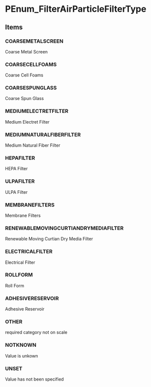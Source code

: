 # PEnum_FilterAirParticleFilterType
<!-- end of short definition -->

## Items

### COARSEMETALSCREEN
Coarse Metal Screen

### COARSECELLFOAMS
Coarse Cell Foams

### COARSESPUNGLASS
Coarse Spun Glass

### MEDIUMELECTRETFILTER
Medium Electret Filter

### MEDIUMNATURALFIBERFILTER
Medium Natural Fiber Filter

### HEPAFILTER
HEPA Filter

### ULPAFILTER
ULPA Filter

### MEMBRANEFILTERS
Membrane Filters

### RENEWABLEMOVINGCURTIANDRYMEDIAFILTER
Renewable Moving Curtian Dry Media Filter

### ELECTRICALFILTER
Electrical Filter

### ROLLFORM
Roll Form

### ADHESIVERESERVOIR
Adhesive Reservoir

### OTHER
required category not on scale

### NOTKNOWN
Value is unkown

### UNSET
Value has not been specified

